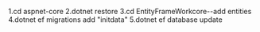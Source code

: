 1.cd aspnet-core
2.dotnet restore
3.cd EntityFrameWorkcore--add entities
4.dotnet ef migrations add "initdata"
5.dotnet ef database update